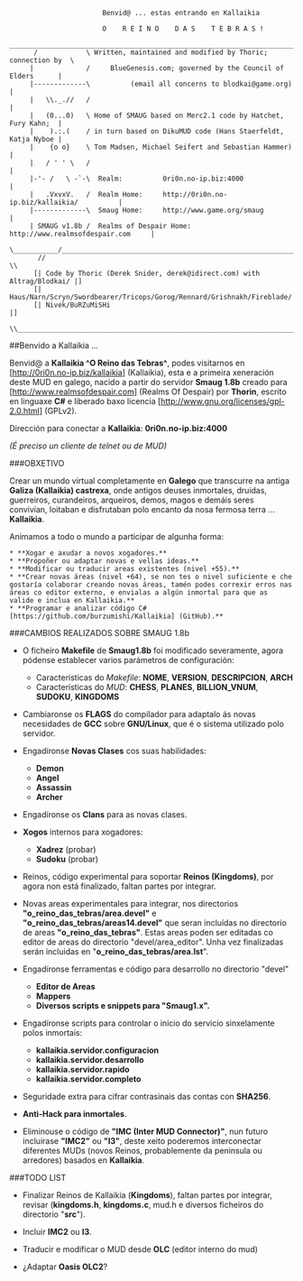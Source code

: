 ```
                       Benvid@ ... estas entrando en Kallaikia

                       O    R E I N O    D A S    T E B R A S !
       _________________________________________________________________________
      /            \ Written, maintained and modified by Thoric; connection by  \
     |             /     BlueGenesis.com; governed by the Council of Elders      |
     |-------------\          (email all concerns to blodkai@game.org)           |
     |   \\._.//   /                                                             |
     |   (0...0)   \ Home of SMAUG based on Merc2.1 code by Hatchet, Fury Kahn;  |
     |    ).:.(    / in turn based on DikuMUD code (Hans Staerfeldt, Katja Nyboe |
     |    {o o}    \ Tom Madsen, Michael Seifert and Sebastian Hammer)           |
     |   / ' ' \   /                                                             |
     |-'- /   \ -`-\  Realm:          0ri0n.no-ip.biz:4000                       |
     |   .VxvxV.   /  Realm Home:     http://0ri0n.no-ip.biz/kallaikia/          |
     |-------------\  Smaug Home:     http://www.game.org/smaug                  |
     | SMAUG v1.8b /  Realms of Despair Home: http://www.realmsofdespair.com     |
      \___________/_____________________________________________________________/
       //                                                                     \\
      [| Code by Thoric (Derek Snider, derek@idirect.com) with Altrag/Blodkai/ |]
      [| Haus/Narn/Scryn/Swordbearer/Tricops/Gorog/Rennard/Grishnakh/Fireblade/|]
      [| Nivek/BuRZuMiSHi                                                      |]
       \\_____________________________________________________________________//

```

##Benvido a Kallaikia ...

Benvid@ a **Kallaikia ^O Reino das Tebras^**, podes visitarnos en [http://0ri0n.no-ip.biz/kallaikia] (Kallaikia), esta e a primeira xeneraci&oacute;n deste MUD en galego, nacido a partir do servidor **Smaug 1.8b** creado para [http://www.realmsofdespair.com] (Realms Of Despair) por **Thorin**, escrito en linguaxe **C#** e liberado baxo licencia [http://www.gnu.org/licenses/gpl-2.0.html] (GPLv2).

Dirección para conectar a **Kallaikia**: **0ri0n.no-ip.biz:4000**

*(É preciso un cliente de telnet ou de MUD)*


###OBXETIVO

Crear un mundo virtual completamente en **Galego** que transcurre na antiga **Galiza (Kallaikia) castrexa**,
onde antigos deuses inmortales, druidas, guerreiros, curandeiros, arqueiros, demos, magos e demáis seres
convivían, loitaban e disfrutaban polo encanto da nosa fermosa terra ... **Kallaikia**.

Animamos a todo o mundo a participar de algunha forma:

	* **Xogar e axudar a novos xogadores.**
	* **Propoñer ou adaptar novas e vellas ideas.**
	* **Modificar ou traducir areas existentes (nivel +55).**
	* **Crear novas áreas (nivel +64), se non tes o nivel suficiente e che gostaría colaborar creando novas áreas, tamén podes correxir erros nas áreas co editor externo, e envialas a algún inmortal para que as valide e inclua en Kallaikia.**
	* **Programar e analizar código C# [https://github.com/burzumishi/Kallaikia] (GitHub).**


###CAMBIOS REALIZADOS SOBRE SMAUG 1.8b

* O ficheiro **Makefile** de **Smaug1.8b** foi modificado severamente, agora pódense establecer varios parámetros de configuración: 

	- Características do *Makefile*: **NOME**, **VERSION**, **DESCRIPCION**, **ARCH** 
	- Características do *MUD*: **CHESS**, **PLANES**, **BILLION_VNUM**, **SUDOKU**, **KINGDOMS**

* Cambiaronse os **FLAGS** do compilador para adaptalo ás novas necesidades de **GCC** sobre **GNU/Linux**, que é o sistema utilizado polo servidor.

* Engadíronse **Novas Clases** cos suas habilidades:

	- **Demon**
	- **Angel**
	- **Assassin**
	- **Archer**

* Engadíronse os **Clans** para as novas clases.

* **Xogos** internos para xogadores:

	- **Xadrez** (probar)
	- **Sudoku** (probar)

* Reinos, código experimental para soportar **Reinos (Kingdoms)**, por agora non está finalizado, faltan partes por integrar.

* Novas areas experimentales para integrar, nos directorios **"o_reino_das_tebras/area.devel"** e **"o_reino_das_tebras/areas14.devel"** que seran incluídas no directorio de areas **"o_reino_das_tebras"**. Estas areas poden ser editadas co editor de areas do directorio "devel/area_editor". Unha vez finalizadas serán incluidas en "**o_reino_das_tebras/area.lst**".

* Engadíronse ferramentas e código para desarrollo no directorio "devel"

	- **Editor de Areas**
	- **Mappers**
	- **Diversos scripts e snippets para "Smaug1.x".**

* Engadíronse scripts para controlar o inicio do servicio sinxelamente polos inmortais:

	- **kallaikia.servidor.configuracion**
	- **kallaikia.servidor.desarrollo**
	- **kallaikia.servidor.rapido**
	- **kallaikia.servidor.completo**

* Seguridade extra para cifrar contrasinais das contas con **SHA256**.

* **Anti-Hack para inmortales**.

* Eliminouse o código de **"IMC (Inter MUD Connector)"**, nun futuro incluirase **"IMC2"** ou **"I3"**, deste xeito poderemos interconectar diferentes MUDs (novos Reinos, probablemente da peninsula ou arredores) basados en **Kallaikia**.


###TODO LIST

* Finalizar Reinos de Kallaikia (**Kingdoms**), faltan partes por integrar, revisar (**kingdoms.h**, **kingdoms.c**, mud.h e diversos ficheiros do directorio "**src**").

* Incluir **IMC2** ou **I3**.

* Traducir e modificar o MUD desde **OLC** (editor interno do mud)

* ¿Adaptar **Oasis OLC2**?

